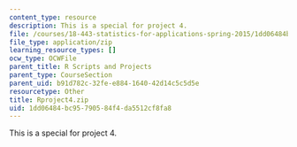 ```yaml
---
content_type: resource
description: This is a special for project 4.
file: /courses/18-443-statistics-for-applications-spring-2015/1dd06484bc95790584f4da5512cf8fa8_Rproject4.zip
file_type: application/zip
learning_resource_types: []
ocw_type: OCWFile
parent_title: R Scripts and Projects
parent_type: CourseSection
parent_uid: b91d782c-32fe-e884-1640-42d14c5c5d5e
resourcetype: Other
title: Rproject4.zip
uid: 1dd06484-bc95-7905-84f4-da5512cf8fa8
---
```

This is a special for project 4.

